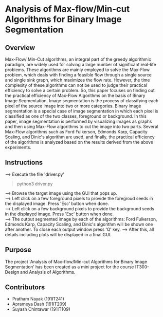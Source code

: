 # Analysis of Max-flow/Min-cut Algorithms for Binary Image Segmentation

## Overview
Max-Flow/ Min-Cut algorithms, an integral part of the greedy algorithmic paradigm, are widely used for solving a large number of significant real-life problems. These algorithms are mainly employed to solve the Max-Flow problem, which deals with finding a feasible flow through a single source and single sink graph, which maximizes the flow rate. However, the time complexity of these algorithms can not be used to judge their practical efficiency to solve a certain problem. So, this paper focuses on finding out the practical efficiency of Max-Flow Algorithms on the basis of Binary Image Segmentation. Image segmentation is the process of classifying each pixel of the source image into two or more categories. Binary image segmentation is a special case of image segmentation in which each pixel is classified as one of the two classes, foreground or background. In this paper, image segmentation is performed by visualizing images as graphs and then using Max-Flow algorithms to cut the image into two parts. Several Max-Flow algorithms such as Ford Fulkerson, Edmonds Karp, Capacity Scaling, and Dinic's algorithm are used, and finally, the practical efficiency of the algorithms is analyzed based on the results derived from the above experiments. 

## Instructions
--> Execute the file 'driver.py'
> python3 driver.py

--> Browse the target image using the GUI that pops up.  
--> Left click on a few foreground pixels to provide the foregroud seeds in the displayed image. Press 'Esc' button when done.  
--> Left click on a few background pixels to provide the background seeds in the displayed image. Press 'Esc' button when done.  
--> The output segmented image by each of the algorithms: Ford Fulkerson, Edmonds Karp, Capacity Scaling, and Dinic's algorithm will be shown one after another. To close each output window press 'Q' key.
--> After this, all details including plots will be displayed in a final GUI.

## Purpose  

The project 'Analysis of Max-flow/Min-cut Algorithms for Binary Image Segmentation' has been created as a mini project for the course IT300- Design and Analysis of Algorithms.  

## Contributors  

- Pratham Nayak (191IT241)  
- Aprameya Dash (191IT209)  
- Suyash Chintawar (191IT109) 
